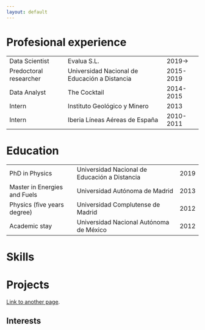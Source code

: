 ```yaml
---
layout: default
---
```



# Profesional experience

|                       |                                               |           |
|:----------------------|:----------------------------------------------|:----------|
|Data Scientist         | Evalua S.L.                                   | 2019->    |
|Predoctoral researcher | Universidad Nacional de Educación a Distancia | 2015-2019 |
|Data Analyst           | The Cocktail                                  | 2014-2015 |
|Intern                 | Instituto Geológico y Minero                  | 2013      |
|Intern                 | Iberia Líneas Aéreas de España                | 2010-2011 |


# Education

|              |                   |       |
|:-------------|:------------------|:------|
| PhD in Physics     | Universidad Nacional de Educación a Distancia | 2019 |
| Master in Energies and Fuels   | Universidad Autónoma de Madrid  | 2013 |
| Physics (five years degree) | Universidad Complutense de Madrid | 2012 |
| Academic stay  | Universidad Nacional Autónoma de México | 2012 |



# Skills

# Projects

[Link to another page](./publications.html).


## Interests


